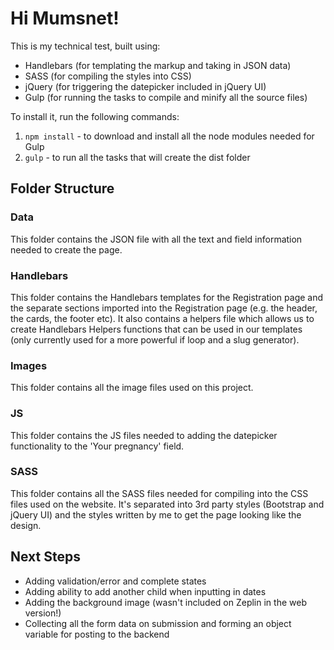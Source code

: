 # Hi Mumsnet!

This is my technical test, built using:
- Handlebars (for templating the markup and taking in JSON data)
- SASS (for compiling the styles into CSS)
- jQuery (for triggering the datepicker included in jQuery UI)
- Gulp (for running the tasks to compile and minify all the source files)

To install it, run the following commands:
1. `npm install` - to download and install all the node modules needed for Gulp
2. `gulp` - to run all the tasks that will create the dist folder

## Folder Structure

### Data
This folder contains the JSON file with all the text and field information needed to create the page.

### Handlebars
This folder contains the Handlebars templates for the Registration page and the separate sections imported into the
Registration page (e.g. the header, the cards, the footer etc). It also contains a helpers file which allows us to 
create Handlebars Helpers functions that can be used in our templates (only currently used for a more powerful if loop 
and a slug generator).

### Images
This folder contains all the image files used on this project.

### JS
This folder contains the JS files needed to adding the datepicker functionality to the 'Your pregnancy' field.

### SASS
This folder contains all the SASS files needed for compiling into the CSS files used on the website. It's separated into
3rd party styles (Bootstrap and jQuery UI) and the styles written by me to get the page looking like the design. 

## Next Steps
- Adding validation/error and complete states
- Adding ability to add another child when inputting in dates
- Adding the background image (wasn't included on Zeplin in the web version!)
- Collecting all the form data on submission and forming an object variable for posting to the backend